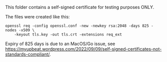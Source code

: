 This folder contains a self-signed certificate for testing purposes ONLY.

The files were created like this:
```
openssl req -config openssl.conf -new -newkey rsa:2048 -days 825 -nodes -x509 \
    -keyout tls.key -out tls.crt -extensions req_ext
```

Expiry of 825 days is due to an MacOS/Go issue, see https://myupbeat.wordpress.com/2022/09/09/self-signed-certificates-not-standards-compliant/.
